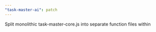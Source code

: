 ```yaml
---
"task-master-ai": patch
---
```


Split monolithic task-master-core.js into separate function files within
